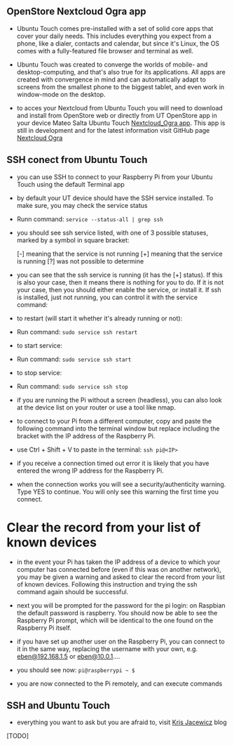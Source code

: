 ## OpenStore Nextcloud Ogra app

- Ubuntu Touch comes pre-installed with a set of solid core apps that cover your daily needs. This includes everything you expect from a phone, like a dialer, contacts and calendar, but since it's Linux, the OS comes with a fully-featured file browser and terminal as well.

- Ubuntu Touch was created to converge the worlds of mobile- and desktop-computing, and that's also true for its applications. All apps are created with convergence in mind and can automatically adapt to screens from the smallest phone to the biggest tablet, and even work in window-mode on the desktop.

- to acces your Nextcloud from Ubuntu Touch you will need to download and install from OpenStore web or directly from UT OpenStore app in your device Mateo Salta Ubuntu Touch [Nextcloud_Ogra app](https://open.uappexplorer.com/app/nextcloud.mateosalta). This app is still in development and for the latest information visit GitHub page [Nextcloud Ogra](https://github.com/mateosalta/nextcloud_ogra)

## SSH conect from Ubuntu Touch

- you can use SSH to connect to your Raspberry Pi from your  Ubuntu Touch using the default Terminal app  
- by default your UT device should have the SSH service installed. To make sure, you may check the service status
- Runn command: `service --status-all | grep ssh` 
- you should see ssh service listed, with one of 3 possible statuses, marked by a symbol in square bracket:

    [-] meaning that the service is not running
    [+] meaning that the service is running
    [?] was not possible to determine

- you can see that the ssh service is running (it has the [+] status). If this is also your case, then it means there is nothing for you to do. If it is not your case, then you should either enable the service, or install it. If ssh is installed, just not running, you can control it with the service command:

- to restart (will start it whether it's already running or not):
- Run command: `sudo service ssh restart`
- to start service:
- Run command: `sudo service ssh start`
- to stop service:
- Run command: `sudo service ssh stop`

- if you are running the Pi without a screen (headless), you can also look at the device list on your router or use a tool like nmap.

- to connect to your Pi from a different computer, copy and paste the following command into the terminal window but replace <IP> including the bracket with the IP address of the Raspberry Pi. 
- use Ctrl + Shift + V to paste in the terminal: `ssh pi@<IP>`

- if you receive a connection timed out error it is likely that you have entered the wrong IP address for the Raspberry Pi.

- when the connection works you will see a security/authenticity warning. Type YES to continue. You will only see this warning the first time you connect.

# Clear the record from your list of known devices

- in the event your Pi has taken the IP address of a device to which your computer has connected before (even if this was on another network), you may be given a warning and asked to clear the record from your list of known devices. Following this instruction and trying the ssh command again should be successful.

- next you will be prompted for the password for the pi login: on Raspbian the default password is raspberry. You should now be able to see the Raspberry Pi prompt, which will be identical to the one found on the Raspberry Pi itself.

- if you have set up another user on the Raspberry Pi, you can connect to it in the same way, replacing the username with your own, e.g. eben@192.168.1.5 or eben@10.0.1....

- you should see now: `pi@raspberrypi ~ $`
- you are now connected to the Pi remotely, and can execute commands

## SSH and Ubuntu Touch

- everything you want to ask but you are afraid to, visit [Kris Jacewicz](https://kriscode.blogspot.cz/2017/12/ssh-and-ubuntu-touch.html#SshOnUbuntuTouch) blog

[TODO]
